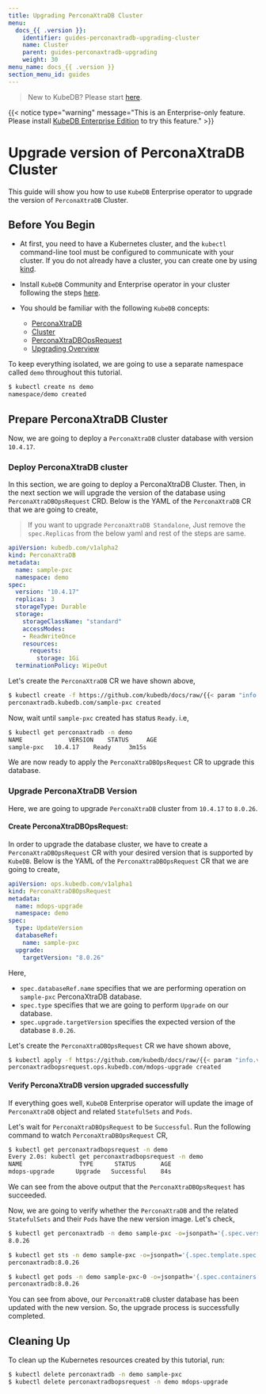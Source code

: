```yaml
---
title: Upgrading PerconaXtraDB Cluster
menu:
  docs_{{ .version }}:
    identifier: guides-perconaxtradb-upgrading-cluster
    name: Cluster
    parent: guides-perconaxtradb-upgrading
    weight: 30
menu_name: docs_{{ .version }}
section_menu_id: guides
---
```


> New to KubeDB? Please start [here](/docs/README.md).

{{< notice type="warning" message="This is an Enterprise-only feature. Please install [KubeDB Enterprise Edition](/docs/setup/install/enterprise.md) to try this feature." >}}

# Upgrade version of PerconaXtraDB Cluster

This guide will show you how to use `KubeDB` Enterprise operator to upgrade the version of `PerconaXtraDB` Cluster.

## Before You Begin

- At first, you need to have a Kubernetes cluster, and the `kubectl` command-line tool must be configured to communicate with your cluster. If you do not already have a cluster, you can create one by using [kind](https://kind.sigs.k8s.io/docs/user/quick-start/).

- Install `KubeDB` Community and Enterprise operator in your cluster following the steps [here](/docs/setup/README.md).

- You should be familiar with the following `KubeDB` concepts:
  - [PerconaXtraDB](/docs/guides/perconaxtradb/concepts/perconaxtradb)
  - [Cluster](/docs/guides/perconaxtradb/clustering/overview)
  - [PerconaXtraDBOpsRequest](/docs/guides/perconaxtradb/concepts/opsrequest)
  - [Upgrading Overview](/docs/guides/perconaxtradb/upgrading/overview)

To keep everything isolated, we are going to use a separate namespace called `demo` throughout this tutorial.

```bash
$ kubectl create ns demo
namespace/demo created
```

## Prepare PerconaXtraDB Cluster

Now, we are going to deploy a `PerconaXtraDB` cluster database with version `10.4.17`.

### Deploy PerconaXtraDB cluster

In this section, we are going to deploy a PerconaXtraDB Cluster. Then, in the next section we will upgrade the version of the database using `PerconaXtraDBOpsRequest` CRD. Below is the YAML of the `PerconaXtraDB` CR that we are going to create,

> If you want to upgrade `PerconaXtraDB Standalone`, Just remove the `spec.Replicas` from the below yaml and rest of the steps are same.

```yaml
apiVersion: kubedb.com/v1alpha2
kind: PerconaXtraDB
metadata:
  name: sample-pxc
  namespace: demo
spec:
  version: "10.4.17"
  replicas: 3
  storageType: Durable
  storage:
    storageClassName: "standard"
    accessModes:
    - ReadWriteOnce
    resources:
      requests:
        storage: 1Gi
  terminationPolicy: WipeOut

```

Let's create the `PerconaXtraDB` CR we have shown above,

```bash
$ kubectl create -f https://github.com/kubedb/docs/raw/{{< param "info.version" >}}/docs/guides/perconaxtradb/upgrading/cluster/examples/sample-pxc.yaml
perconaxtradb.kubedb.com/sample-pxc created
```

Now, wait until `sample-pxc` created has status `Ready`. i.e,

```bash
$ kubectl get perconaxtradb -n demo                                                                                                                                             
NAME             VERSION    STATUS     AGE
sample-pxc   10.4.17    Ready     3m15s
```

We are now ready to apply the `PerconaXtraDBOpsRequest` CR to upgrade this database.

### Upgrade PerconaXtraDB Version

Here, we are going to upgrade `PerconaXtraDB` cluster from `10.4.17` to `8.0.26`.

#### Create PerconaXtraDBOpsRequest:

In order to upgrade the database cluster, we have to create a `PerconaXtraDBOpsRequest` CR with your desired version that is supported by `KubeDB`. Below is the YAML of the `PerconaXtraDBOpsRequest` CR that we are going to create,

```yaml
apiVersion: ops.kubedb.com/v1alpha1
kind: PerconaXtraDBOpsRequest
metadata:
  name: mdops-upgrade
  namespace: demo
spec:
  type: UpdateVersion
  databaseRef:
    name: sample-pxc
  upgrade:
    targetVersion: "8.0.26"
```

Here,

- `spec.databaseRef.name` specifies that we are performing operation on `sample-pxc` PerconaXtraDB database.
- `spec.type` specifies that we are going to perform `Upgrade` on our database.
- `spec.upgrade.targetVersion` specifies the expected version of the database `8.0.26`.

Let's create the `PerconaXtraDBOpsRequest` CR we have shown above,

```bash
$ kubectl apply -f https://github.com/kubedb/docs/raw/{{< param "info.version" >}}/docs/guides/perconaxtradb/upgrading/cluster/examples/mdops-upgrade.yaml
perconaxtradbopsrequest.ops.kubedb.com/mdops-upgrade created
```

#### Verify PerconaXtraDB version upgraded successfully 

If everything goes well, `KubeDB` Enterprise operator will update the image of `PerconaXtraDB` object and related `StatefulSets` and `Pods`.

Let's wait for `PerconaXtraDBOpsRequest` to be `Successful`.  Run the following command to watch `PerconaXtraDBOpsRequest` CR,

```bash
$ kubectl get perconaxtradbopsrequest -n demo
Every 2.0s: kubectl get perconaxtradbopsrequest -n demo
NAME                TYPE      STATUS       AGE
mdops-upgrade      Upgrade   Successful    84s
```

We can see from the above output that the `PerconaXtraDBOpsRequest` has succeeded.

Now, we are going to verify whether the `PerconaXtraDB` and the related `StatefulSets` and their `Pods` have the new version image. Let's check,

```bash
$ kubectl get perconaxtradb -n demo sample-pxc -o=jsonpath='{.spec.version}{"\n"}'
8.0.26

$ kubectl get sts -n demo sample-pxc -o=jsonpath='{.spec.template.spec.containers[0].image}{"\n"}'
perconaxtradb:8.0.26

$ kubectl get pods -n demo sample-pxc-0 -o=jsonpath='{.spec.containers[0].image}{"\n"}'
perconaxtradb:8.0.26
```

You can see from above, our `PerconaXtraDB` cluster database has been updated with the new version. So, the upgrade process is successfully completed.

## Cleaning Up

To clean up the Kubernetes resources created by this tutorial, run:

```bash
$ kubectl delete perconaxtradb -n demo sample-pxc
$ kubectl delete perconaxtradbopsrequest -n demo mdops-upgrade
```